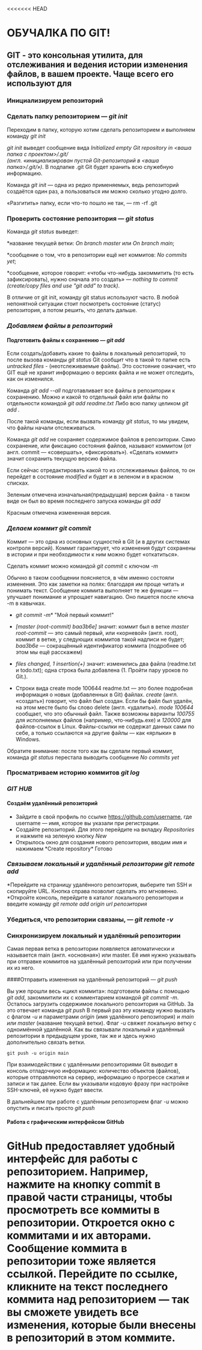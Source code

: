 <<<<<<< HEAD
# ОБУЧАЛКА ПО GIT!

## GIT - это консольная утилита, для отслеживания и ведения истории изменения файлов, в вашем проекте. Чаще всего его используют для

### Инициализируем репозиторий

### Сделать папку репозиторием — _*git init*_

Переходим в папку, которую хотим сделать репозиторием и выполняем команду *_git init_*

_*git init*_ выведет сообщение вида _Initialized empty Git repository in <*ваша папка с проектом*>/.git/_  
*(англ. «инициализирован пустой Git-репозиторий в <_ваша папка_>/.git/»).* В подпапке .git Git будет хранить всю служебную информацию.

Команда _*git init*_ — одна из редко применяемых, ведь репозиторий создаётся один раз, а пользоваться им можно сколько угодно долго.

«Разгитить» папку, если что-то пошло не так, — rm -rf .git

### Проверить состояние репозитория — _*git status*_

Команда _git status_ выведет:

*название текущей ветки: _On branch master_ или _On branch main_;

*сообщение о том, что в репозитории ещё нет коммитов: _No commits yet_;

*сообщение, которое говорит: «чтобы что-нибудь закоммитить (то есть зафиксировать), нужно сначала это создать» — _nothing to commit (create/copy files and use "git add" to track)_.

В отличие от git init, команду git status используют часто. В любой непонятной ситуации стоит посмотреть состояние (статус) репозитория, а потом решить, что делать дальше.

### _Добавляем файлы в репозиторий_

#### Подготовить файлы к сохранению — *_git add_*

Если создать/добавить какие то файлы в локальный репозиторий, то после вызова команды *_git status_* Git сообщит что в такой то папке есть _*untracked files*_ - (неотслеживаемые файлы). Это состояние означает, что GIT ещё не хранит информацию о версиях файла и не может отследить, как он изменился.

Команда *_git add --all_* подготавливает все файлы в репозитории к сохранению.
Можно и какой то отдельный файл или файлы по отдельности командой *_git add readme.txt_*
Либо всю папку целиком *_git add ._*

После такой команды, если вызвать команду *_git status_*, то мы увидем, что файлы начали отслеживаться.

Команда *_git add_* не сохраняет содержимое файлов в репозитории. Само сохранение, или фиксацию состояния файлов, называют коммитом (от англ. commit — «совершать», «фиксировать»). «Сделать коммит» значит сохранить текущую версию файла.

Если сейчас отредактировать какой то из отслеживаемых файлов, то он перейдет в состояние _modified_ и будет и в зеленом и в красном списках.

Зеленым отмечена изначальная(предыдущая) версия файла - в таком виде он был во время последнего запуска команды _git add_

Красным отмечена измененная версия.

### _Делаем коммит *git commit*_

Коммит — это одна из основных сущностей в Git (и в других системах контроля версий). Коммит гарантирует, что изменения будут сохранены в истории и при необходимости к ним можно будет «откатиться».

Сделать коммит можно командой *_git commit_* c ключом *_-m_*

Обычно в таком сообщении поясняется, в чём именно состояли изменения. Это как заметки на полях: благодаря им проще читать и понимать текст. Сообщение коммита выполняет те же функции — улучшает понимание и упрощает навигацию. Оно пишется после ключа -m в кавычках.

* _git commit -m_* "Мой первый коммит!"

* _[master (root-commit) baa3b6e]_ значит:
коммит был в ветке _master_
_root-commit_ — это самый первый, или «корневой» (англ. root), коммит в ветке, у следующих коммитов такой надписи не будет;
_baa3b6e_ — сокращённый идентификатор коммита (подробнее об этом мы ещё расскажем)

* _files changed, 1 insertion(+)_ значит:
изменились два файла (readme.txt и todo.txt);
одна строка была добавлена (1. Пройти пару уроков по Git.).

* Строки вида create mode 100644 readme.txt — это более подробная информация о новых (добавленных в Git) файлах.
_create_ (англ. «создать») говорит, что файл был создан. Если бы файл был удалён, на этом месте было бы слово delete (англ. «удалить»).
_mode 100644_ сообщает, что это обычный файл. Также возможны варианты _100755_ для исполняемых файлов (например, что-нибудь.exe) и _120000_ для файлов-ссылок в Linux. Файлы-ссылки не содержат данных сами по себе, а только ссылаются на другие файлы — как «ярлыки» в Windows.

Обратите внимание: после того как вы сделали первый коммит, команда *_git status_* перестала выводить сообщение _No commits yet_

### Просматриваем историю коммитов _*git log*_

### _GIT HUB_

#### Создаём удалённый репозиторий

* Зайдите в свой профиль по ссылке https://github.com/username, где username — имя, которое вы указали при регистрации.
* Создайте репозиторий. Для этого перейдите на вкладку _Repositories_ и нажмите на зеленую кнопку _New_
* Открылось окно для создания нового репозитория, вводим имя и нажимаем *Create repository\*
Готово

### _Связываем локальный и удалённый репозитории *git remote add*_

*Перейдите на страницу удалённого репозитория, выберите тип SSH и скопируйте URL. Кнопка справа позволит сделать это мгновенно.
*Откройте консоль, перейдите в каталог локального репозитория и введите команду _git remote add origin url репозитория_

### Убедиться, что репозитории связаны, — _git remote -v_

### Синхронизируем локальный и удалённый репозитории

Самая первая ветка в репозитории появляется автоматически и называется main (англ. «основная») или master. Её имя нужно указывать при отправке коммитов на удалённый репозиторий или при получении их из него.

####Отправить изменения на удалённый репозиторий — *_git push_*

Вы уже прошли весь «цикл коммита»: подготовили файлы с помощью _git add_, закоммитили их с комментарием командой _git commit -m_. Осталось загрузить содержимое локального репозитория на GitHub. За это отвечает команда _git push_
В первый раз эту команду нужно вызвать с флагом _-u_ и параметрами _origin_ (имя удалённого репозитория) и _main или master_ (название текущей ветки). Флаг _-u_ свяжет локальную ветку с одноимённой удалённой. Как вы связывали локальный и удалённый репозитории в предыдущем уроке, так же и здесь нужно дополнительно связать ветки.

```
git push -u origin main
```

При взаимодействии с удалёнными репозиториями Git выводит в консоль отладочную информацию: количество объектов (файлов), которые отправляются на сервер, информацию о прогрессе сжатия и записи и так далее.
Если вы указывали кодовую фразу при настройке SSH-ключей, её нужно будет ввести.

В дальнейшем при работе с удалённым репозиторием флаг *_-u_* можно опустить и писать просто *_git push_*

#### Работа с графическим интерфейсом GitHub
GitHub предоставляет удобный интерфейс для работы с репозиторием. Например, нажмите на кнопку commit в правой части страницы, чтобы просмотреть все коммиты в репозитории.
Откроется окно с коммитами и их авторами.
Сообщение коммита в репозитории тоже является ссылкой.
Перейдите по ссылке, кликните на текст последнего коммита над репозиторием — так вы сможете увидеть все изменения, которые были внесены в репозиторий в этом коммите.
=======
